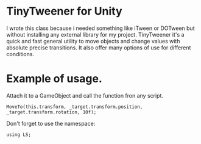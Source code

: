 # TinyTweener for Unity
I wrote this class because i needed something like iTween or DOTween
but without installing any external library for my project.
TinyTweener it's a quick and fast general utility to move objects and
change values with absolute precise transitions. It also offer many options
of use for different conditions.
# Example of usage.

Attach it to a GameObject and call the function fron any script.
```
MoveTo(this.transform, _target.transform.position, _target.transform.rotation, 10f);
```

Don't forget to use the namespace:
```
using LS;
```

